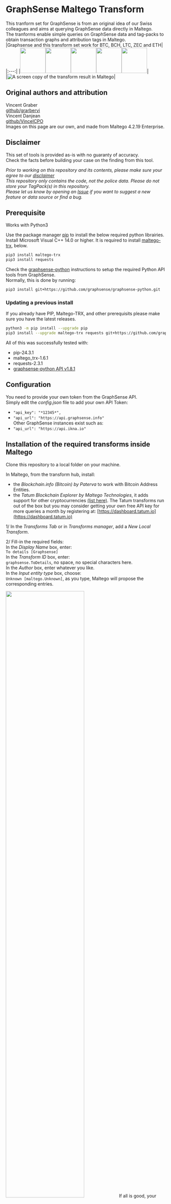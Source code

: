 # GraphSense Maltego Transform
This tranform set for GraphSense is from an original idea of our Swiss colleagues and aims at querying GraphSense data directly in Maltego.  
The tranforms enable simple queries on GraphSense data and tag-packs to obtain transaction graphs and attribution tags in Maltego.  
|Graphsense and this transform set work for BTC, BCH, LTC, ZEC and ETH|  
|:---:|
|<img src="images/bitcoin.png" height="80"><img src="images/bitcoincash.png" height="80"><img src="images/litecoin.png" height="80"><img src="images/zcash.png" height="80"><img src="images/ethereum.png" height="80">|  
|![A screen copy of the transform result in Maltego](images/Maltego%20BTC%20to%20GraphSense%20Tags.png?raw=true "Maltego BTC GraphSense Tag")|  

## Original authors and attribution
Vincent Graber  
[github/grarbervi](https://github.com/grabervi)  
Vincent Danjean  
[github/VinceICPO](https://github.com/vinceicpo)  
Images on this page are our own, and made from Maltego 4.2.19 Enterprise.  

## Disclaimer
This set of tools is provided as-is with no guaranty of accuracy.  
Check the facts before building your case on the finding from this tool.  

*Prior to working on this repository and its contents, please make sure your agree to our [disclaimer](https://github.com/INTERPOL-Innovation-Centre/DISCLAIMER)*  
*This repository only contains the code, not the police data. Please do not store your TagPack(s) in this repository.*  
*Please let us know by opening an [Issue](https://github.com/INTERPOL-Innovation-Centre/GraphSense-Maltego-transform/issues) if you want to suggest a new feature or data source or find a bug.*

## Prerequisite

Works with Python3  

Use the package manager [pip](https://pip.pypa.io/en/stable/) to install the below required python librairies.  
Install Microsoft Visual C++ 14.0 or higher. It is required to install [maltego-trx](https://github.com/paterva/maltego-trx), below.  
```bash  
pip3 install maltego-trx  
pip3 install requests  
```  
Check the [graphsense-python](https://github.com/graphsense/graphsense-python) instructions to setup the required Python API tools from GraphSense.  
Normally, this is done by running:  
```bash
pip3 install git+https://github.com/graphsense/graphsense-python.git
```

### Updating a previous install
If you already have PIP, Maltego-TRX, and other prerequisits please make sure you have the latest releases.  
```bash  
python3 -m pip install --upgrade pip  
pip3 install --upgrade maltego-trx requests git+https://github.com/graphsense/graphsense-python.git
```  

All of this was successfully tested with:  
- pip-24.3.1  
- maltego_trx-1.6.1  
- requests-2.3.1  
- [graphsense-python API v1.8.1](https://github.com/graphsense/graphsense-python)  

## Configuration

You need to provide your own token from the GraphSense API.  
Simply edit the *config.json* file to add your own API Token:  
- `"api_key": "*12345*",`  
- `"api_url": "https://api.graphsense.info"`  
Other GraphSense instances exist such as:  
- `"api_url": "https://api.ikna.io"`  

## Installation of the required transforms inside Maltego

Clone this repository to a local folder on your machine.  

In Maltego, from the transform hub, install:  
- the *Blockchain.info (Bitcoin) by Paterva* to work with Bitcoin Address Entities. 
- the *Tatum Blockchain Explorer by Maltego Technologies*, it adds support for other cryptocurrencies [(list here)](https://docs.tatum.io/supported-blockchains). The Tatum transforms run out of the box but you may consider getting your own free API key for more queries a month by registering at: [https://dashboard.tatum.io](https://dashboard.tatum.io)  

1/ In the *Transforms Tab* or in *Transforms manager*, add a *New Local Transform*.  

2/ Fill-in the required fields:  
In the *Display Name* box, enter:  
```To details [Graphsense]```  
In the *Transform ID* box, enter:  
```graphsense.ToDetails```, no space, no special characters here.  
In the *Author* box, enter whatever you like.  
In the *Input entity type* box, choose:  
```Unknown [maltego.Unknown]```, as you type, Maltego will propose the corresponding entries.

<img src="images/ConfigureDetails1.png" width="70%">  
If all is good, your configuration should look similar to the above.  

Click on *Next>*  

3/ In the *Command line* box, provide the path to your python3 executable:  
- ```C:\Users\Unicorn\AppData\Local\Programs\Python\Python37\python.exe``` by default for Windows 10. Check on your own machine for the exact path.  
- ```python3``` by default for Mac OS X. (See "*Troubleshooting for Mac*"[^1] below if you experience problems).  

4/ In the *Command parameters* box, type:  
```project.py local todetails```  
"totags" is one of the transforms available. Please see 6/ below.  

5/ In the *Working directory* box, insert the full path to the folder where you have cloned this project.  
<img src="images/ConfigureDetails2.png" width="70%">  
If all is good, your configuration should look similar to the above.  

Click on *Finish*  

6/ You need to repeat 1/ to 5/ above for each of the transforms contained in this set:
- To Tags (project.py local totags)  
- To Cluster (project.py local tocluster)  

7/ Import the GraphSense Entities:  
For this, go to *Entities* tab, click on *Import Entities*  
Browse to and select the "Graphsense Entities.mtz" file. Click *Next>*  
Tick both the *Entities* and the *Icons* boxes to import everything. Click *Next>*  

Click on *Finish*  

-- Done ! --  

## Use

You can now use this set of transforms in a Maltego Graph starting from a supported cryptocurrency address or cluster.  
You may do this on any cryptocurrency address but this set of tranforms works for BTC, BCH, LTC, ZEC and ETH.  

As with any other Maltego Transform, all that is needed is a right-click on the entity and choosing the transform you want to run.  
<img src="images/Choose%20a%20transform.png" width="300px">  
<img src="images/Cluster.png" height="100px">  

The illustration above is a cluster in the Graphsense meaning. It is an item that ties together several cryptocurrency adresses that the GraphSense algorithms and euristics have found to be controlled by one same entity.  
If the cluster tags is accompanied by a businessman on the top left corner overlay,  -like in the illustration above-, this implies that the cluster or some of the cryptocurrencies within have been associated with attribution tags.  
In a cluster shows a businessman, use the "to tags" transform to display the associated tag(s).  
The number on the left, below the businessman represents the number of cryptocurrency addresses belonging to that cluster.  


A normal way of using this to follow the money trail would be:
- Start by creating the entity you know of: drag and drop a cryptocurrency address from the entity palette.  
- Alternatively you may use the import function and use a csv file to create a batch of entities.  
- Right-click on the entity(ies) and run "to details" tranform. This will document the properties with all dates, amounts, etc.   
- if the entity now has a businessman overlay, right-click on the entity(ies) and run "to tags" transform to find out what the attribution tags is.  
To go further:  
- Right-click on the entity(ies) and run "to inbound (and/or outbound) transactions" from the Blockchain.info tranforms.  
- Right-click on the entity(ies) and run "to cluster" tranform. Again here if the resulting cluster shows a businessman overlay, run the "to tags" transform.  
- if nothing is found, run the "to Source address" or "to destination address" from Blockchain.info. Repeat the above process on these new addresses.  


## Contribute
You may help us develop this tool.  
The current local transform is possible thanks to the use of [paterva/maltego-trx](https://github.com/paterva/maltego-trx).  
It support a few entities but is very flexible in adding custom properties. Refer to the details of [supported entities](https://github.com/paterva/maltego-trx/blob/master/maltego_trx/entities.py).  
The results displayed are from queries to [GraphSense OpenAPI](https://github.com/graphsense/graphsense-openapi/blob/master/graphsense.yaml).  
Feel free to open an [Issue or improvement request](https://github.com/INTERPOL-Innovation-Centre/GraphSense-Maltego-transform/issues).  
The developement is done in the [Dev branch](https://github.com/INTERPOL-Innovation-Centre/GraphSense-Maltego-transform/tree/Dev).  



[^1]: *Troubleshooting for Mac*  
On Mac OS X it is important to check that the above pip is installing the modules in the same python3 as Maltego expects.  
To check which Python Maltego is effectively using, set the tranform with the `Command line` box as `which` and the `Command parameters` box as `python3`.  
Run the transform once and look for the result in the debug output box.  
This will give you the path to the python version used by the Maltego app.  
It needs to be the same path as the pip used above (check by runing ```pip -V``` in terminal).  
If it isn't, try with pip3 instead of pip. You may need to reinstall the Prerequisites above once this pip and python path is fixed.  
If you are unsure which python you are using, run "which python3".  
You may use an alias to point to the correct python or pip.  
Another issue you may face is an error in validating SSL certificates. In this case, run ```/Applications/Python\ 3.11/Install\ Certificates.command``` to fix the root certificates on your Mac. Please refer to: https://stackoverflow.com/a/58525755.
